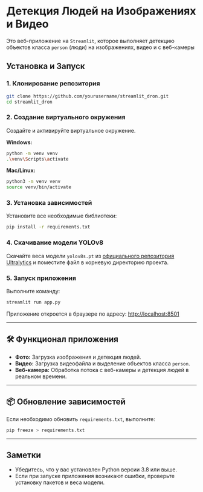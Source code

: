 # Детекция Людей на Изображениях и Видео

Это веб-приложение на `Streamlit`, которое выполняет детекцию объектов класса `person` (люди) на изображениях, видео и с веб-камеры 

## Установка и Запуск

### 1. Клонирование репозитория

```bash
git clone https://github.com/yourusername/streamlit_dron.git
cd streamlit_dron
```

### 2. Создание виртуального окружения

Создайте и активируйте виртуальное окружение.

**Windows:**

```bash
python -m venv venv
.\venv\Scripts\activate
```

**Mac/Linux:**

```bash
python3 -m venv venv
source venv/bin/activate
```

### 3. Установка зависимостей

Установите все необходимые библиотеки:

```bash
pip install -r requirements.txt
```

### 4. Скачивание модели YOLOv8

Скачайте веса модели `yolov8s.pt` из [официального репозитория Ultralytics](https://github.com/ultralytics/assets/releases/download/v0.0.0/yolov8s.pt) и поместите файл в корневую директорию проекта.

### 5. Запуск приложения

Выполните команду:

```bash
streamlit run app.py
```

Приложение откроется в браузере по адресу: [http://localhost:8501](http://localhost:8501)

---

## 🛠 Функционал приложения

* **Фото:** Загрузка изображения и детекция людей.
* **Видео:** Загрузка видеофайла и выделение объектов класса `person`.
* **Веб-камера:** Обработка потока с веб-камеры и детекция людей в реальном времени.

---

## 📦 Обновление зависимостей

Если необходимо обновить `requirements.txt`, выполните:

```bash
pip freeze > requirements.txt
```

---

## Заметки

* Убедитесь, что у вас установлен Python версии 3.8 или выше.
* Если при запуске приложения возникают ошибки, проверьте установку пакетов и веса модели.



